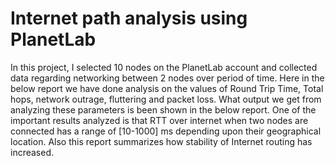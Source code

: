 # Internet path analysis using PlanetLab

In this project, I selected 10 nodes on the PlanetLab account and collected
data regarding networking between 2 nodes over period of time. Here in the
below report we have done analysis on the values of Round Trip Time, Total
hops, network outrage, fluttering and packet loss. What output we get from
analyzing these parameters is been shown in the below report. One of the
important results analyzed is that RTT over internet when two nodes are
connected has a range of [10-1000] ms depending upon their geographical
location. Also this report summarizes how stability of Internet routing has
increased. 
